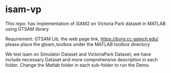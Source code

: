 # isam-vp
This repo. has implementation of iSAM2 on Victoria Park dataset in MATLAB using GTSAM library 

Requirement:
GTSAM Lib, the web page link, https://borg.cc.gatech.edu/
please place the gtsam_toolbox under the MATLAB toolbox directory

We test isam on Simulator Dataset and VictoriaPark Dataset, we have include necessary Dataset and more comprehensive description in each folder. Change the Matlab folder in each sub-folder to run the Demo.

